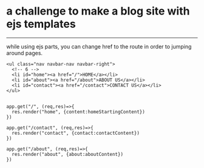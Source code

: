 # a challenge to make a blog site with ejs templates

-------------

while using ejs parts, you can change href to the route in order to jumping around pages.
```
<ul class="nav navbar-nav navbar-right">
  <!-- 6 -->
  <li id="home"><a href="/">HOME</a></li>
  <li id="about"><a href="/about">ABOUT US</a></li>
  <li id="contact"><a href="/contact">CONTACT US</a></li>
</ul>


app.get("/", (req,res)=>{
  res.render("home", {content:homeStartingContent})
})

app.get("/contact", (req,res)=>{
  res.render("contact", {contact:contactContent})
})

app.get("/about", (req,res)=>{
  res.render("about", {about:aboutContent})
})

```

